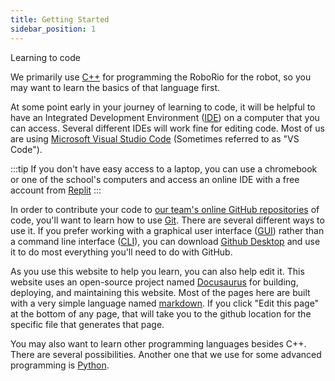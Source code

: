 ```yaml
---
title: Getting Started
sidebar_position: 1
---
```

Learning to code

We primarily use [C++](/docs/learn-to-code/cplusplus) for programming the RoboRio for the robot, so you may want to learn the basics of that language first.

At some point early in your journey of learning to code, it will be helpful to have an Integrated Development Environment ([IDE](https://en.wikipedia.org/wiki/Integrated_development_environment)) on a computer that you can access. Several different IDEs will work fine for editing code. Most of us are using [Microsoft Visual Studio Code](https://code.visualstudio.com/) (Sometimes referred to as "VS Code"). 

:::tip
If you don't have easy access to a laptop, you can use a chromebook or one of the school's computers and access an online IDE with a free account from [Replit](https://replit.com/)
:::

In order to contribute your code to [our team's online GitHub repositories](https://github.com/PenguinEmpire/) of code, you'll want to learn how to use [Git](https://docs.github.com/en/get-started/quickstart/set-up-git). There are several different ways to use it. If you prefer working with a graphical user interface ([GUI](https://en.wikipedia.org/wiki/Graphical_user_interface)) rather than a command line interface ([CLI](https://en.wikipedia.org/wiki/Command-line_interface)), you can download [Github Desktop](https://docs.github.com/en/get-started/using-github/github-desktop) and use it to do most everything you'll need to do with GitHub.

As you use this website to help you learn, you can also help edit it. This website uses an open-source project named [Docusaurus](/docs/learn-to-code/docusaurus/intro) for building, deploying, and maintaining this website. Most of the pages here are built with a very simple language named [markdown](/docs/learn-to-code/markdown). If you click "Edit this page" at the bottom of any page, that will take you to the github location for the specific file that generates that page.

You may also want to learn other programming languages besides C++. There are several possibilities. Another one that we use for some advanced programming is [Python](/docs/learn-to-code/python).
